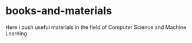 # books-and-materials
Here i push useful materials in the field of Computer Science and Machine Learning
